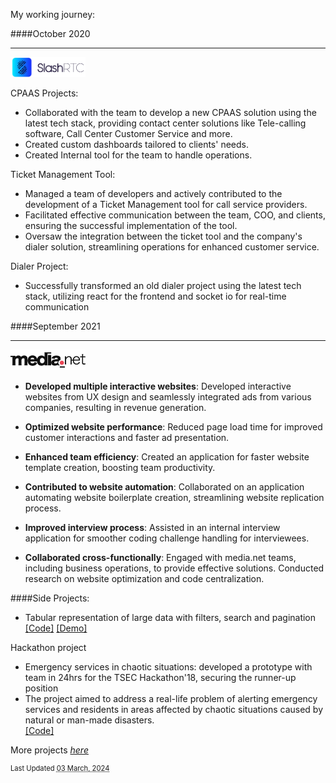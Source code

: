 My working journey:

####October 2020

<hr>

<a href="https://www.slashrtc.com/" target="_blank"><img src="../images/slash.svg" alt="SlashRTC" width="120" /></a>

CPAAS Projects:

- Collaborated with the team to develop a new CPAAS solution using the latest tech stack, providing contact center solutions like Tele-calling software, Call Center Customer Service and more.
- Created custom dashboards tailored to clients' needs.
- Created Internal tool for the team to handle operations.

Ticket Management Tool:

- Managed a team of developers and actively contributed to the development of a Ticket Management tool for call service providers.
- Facilitated effective communication between the team, COO, and clients, ensuring the successful implementation of the tool.
- Oversaw the integration between the ticket tool and the company's dialer solution, streamlining operations for enhanced customer service.

Dialer Project:

- Successfully transformed an old dialer project using the latest tech stack, utilizing react for the frontend and socket io for real-time communication

####September 2021

<hr>

<a href="https://www.media.net/" target="_blank"><img src="../images/media.svg" alt="media.net" width="120" /></a>

- **Developed multiple interactive websites**: Developed interactive websites from UX design and seamlessly integrated ads from various companies, resulting in revenue generation.

- **Optimized website performance**: Reduced page load time for improved customer interactions and faster ad presentation.

- **Enhanced team efficiency**: Created an application for faster website template creation, boosting team productivity.

- **Contributed to website automation**: Collaborated on an application automating website boilerplate creation, streamlining website replication process.

- **Improved interview process**: Assisted in an internal interview application for smoother coding challenge handling for interviewees.

- **Collaborated cross-functionally**: Engaged with media.net teams, including business operations, to provide effective solutions. Conducted research on website optimization and code centralization.

####Side Projects:

- Tabular representation of large data with filters, search and pagination
  </br>
  <a href="https://github.com/umeshjain1999/Filter" target="_blank">[Code]</a> <a href="https://airports-filter.netlify.app/" target="_blank">[Demo]</a>

Hackathon project

- Emergency services in chaotic situations: developed a prototype with team in 24hrs for the TSEC Hackathon'18, securing the runner-up position
- The project aimed to address a real-life problem of alerting emergency services and residents in areas affected by chaotic situations caused by natural or man-made disasters.
  </br>
  <a href="https://github.com/umeshjain1999/DebugThugs" target="_blank">[Code]</a>

More projects <a href="https://github.com/umeshjain1999?tab=repositories" target="_blank">_here_</a>

<div style="font-size:0.7rem;"> Last Updated <span style="text-decoration:underline;text-decoration-style: dotted;">03 March, 2024</span> </div>
